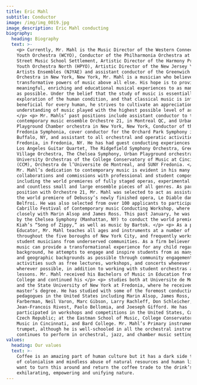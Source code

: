 ```yaml
---
title: Eric Mahl
subtitle: Conductor
image: /img/img_0019.jpg
image_description: Eric Mahl conducting
biography:
  heading: Biography
  text: >-
    <p> Currently, Mr. Mahl is the Music Director of the Western Connecticut
    Youth Orchestra (WCYO), Conductor of the Philharmonia Orchestra at the Third
    Street Music School Settlement, Artistic Director of the Harmony Program
    Youth Orchestra North (HPYO), Artistic Director of the New Jersey Young
    Artists Ensembles (NJYAE) and assistant conductor of the Greenwich Village
    Orchestra in New York, New York, Mr. Mahl is a musician who believes in the
    transformative powers of music above all else. His hope is to provide
    meaningful, enriching and educational musical experiences to as many people
    as possible. Under the belief that the study of music is essentially an
    exploration of the human condition, and that classical music is infinitely
    beneficial for every human, he strives to cultivate an appreciation and
    understanding of music played with the highest possible level of artistry.
    </p> <p> Mr. Mahls’ past positions include assistant conductor to the
    contemporary music ensemble Orchestre 21, in Montreal QC, and Urban
    Playground Chamber orchestra in New York, New York, Conductor of the
    Fredonia Symphonia, cover conductor for the Orchard Park Symphony in
    Buffalo, NY, and assistant to all orchestral and operatic activities at SUNY
    Fredonia, in Fredonia, NY. He has had guest conducting experiences with the
    Los Angeles Guitar Quartet, The Ridgefield Symphony Orchestra, Greenwich
    Village Orchestra, The Chelsea Symphony, Urban Playground orchestra, and the
    University Orchestras of the College Conservatory of Music at Cincinnati
    (CCM), Orchestra de l’Universite de Montreal, and SUNY Fredonia. </p> <p>
    Mr. Mahl’s dedication to contemporary music is evident in his many
    collaborations and commissions with professional and student composers
    including the world premieres of fully staged operas, experimental ballet,
    and countless small and large ensemble pieces of all genres. As part of his
    position with Orchestre 21, Mr. Mahl was selected to act as assistant for
    the world premiere of Debussy’s newly finished opera, Le Diable dans le
    Belfroi. He was also selected from over 100 applicants to participate in the
    Cabrillo Festival of Contemporary music Conducting Workshop, where he worked
    closely with Marin Alsop and James Ross. This past January, he was invited
    by the Chelsea Symphony (Manhattan, NY) to conduct the world premiere of Tim
    Kiah’s “Song of Zippy,” as well as music by Bartok. </p> <p> As a passionate
    Educator, Mr. Mahl teaches all ages and instruments at a number of schools
    throughout the five boroughs of New York City, and frequently works with
    student musicians from underserved communities. As a firm believer that
    music can provide a transformational experience for any child regardless of
    background, he attempts to engage and inspire students from as many cultural
    and geographic backgrounds as possible through community engagement
    activities such as free lectures, workshops, and concerts whenever and
    wherever possible, in addition to working with student orchestras and giving
    lessons. Mr. Mahl received his Bachelors of Music in Education from Ithaca
    College and continued his </p> <p> studies both at Universite de Montreal
    and the State University of New York at Fredonia, where he received his
    master’s degree. He has studied with some of the foremost conducting
    pedagogues in the United States including Marin Alsop, James Ross, Harold
    Farberman, Neil Varon, Marc Gibson, Larry Rachleff, Don Schleicher,
    Jean-Francois Rivest, Paolo Bellomia, and Joeseph Gifford. He has
    participated in workshops and competitions in the United States, Canada, the
    Czech Republic; at the Eastman School of Music, College Conservatory of
    Music in Cincinnati, and Bard College. Mr. Mahl’s Primary instrument is the
    trumpet, although he is well-schooled in all the orchestral instruments. He
    continues to perform in orchestral, jazz, and chamber music settings. </p>
values:
  heading: Our values
  text: >-
    Coffee is an amazing part of human culture but it has a dark side too – one
    of colonialism and mindless abuse of natural resources and human lives. We
    want to turn this around and return the coffee trade to the drink’s
    exhilarating, empowering and unifying nature.
---
```



